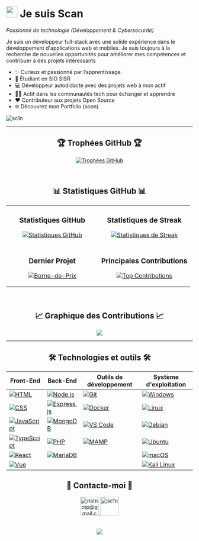 

<!--Header Name-->
# <img src="https://emojis.slackmojis.com/emojis/images/1531849430/4246/blob-sunglasses.gif?1531849430" width="30"/> Je suis Scan
*Passionné de technologie (Développement & Cybersécurité)*
<br /> 

<!--Start Intro-->               
<p align="left">Je suis un développeur full-stack avec une solide expérience dans le développement d'applications web et mobiles. Je suis toujours à la recherche de nouvelles opportunités pour améliorer mes compétences et contribuer à des projets intéressants</p>

- ✨ Curieux et passionné par l’apprentissage.
- 🌱 Étudiant en SIO SISR
- 💻 Développeur autodidacte avec des projets web à mon actif
- 💁‍♂️ Actif dans les communautés tech pour échanger et apprendre
- ❤ Contributeur aux projets Open Source
- 🌐 Découvrez mon Portfolio (soon)

<!--Profile Count Badge-->
<p align="left">
  <img src="https://komarev.com/ghpvc/?username=sc1n&label=Profile%20views&color=770677&style=for-the-badge&logo=star" alt="sc1n" style="padding-right:20px;" />
</p>

---

<!--Section Trophées-->   
<h2 align="center">🏆 Trophées GitHub 🏆</h2>
<p align="center">
  <a href="https://github.com/sc1n">
    <picture>
      <source media="(prefers-color-scheme: dark)" srcset="https://github-profile-trophy.vercel.app/?username=sc1n&no-bg=true&row=2&column=6&margin-w=20&margin-h=20&theme=monokai">
      <source media="(prefers-color-scheme: light)" srcset="https://github-profile-trophy.vercel.app/?username=sc1n&no-bg=true&row=2&column=6&margin-w=20&margin-h=20">
      <img alt="Trophées GitHub" src="https://github-profile-trophy.vercel.app/?username=sc1n&no-bg=true&no-frame=true&row=2&column=6&margin-w=20&margin-h=20">
    </picture>
  </a>
</p>
<br />

<!--Tableau des statistiques GitHub--> 
<h2 align="center">📊 Statistiques GitHub 📊</h2>

<table width="100%">
  <tr>
    <td width="50%">
      <h3 align="center"><strong>Statistiques GitHub</strong></h3>
      <p align="center">
        <a href="https://github.com/sc1n">
          <img align="center" src="https://github-readme-stats.vercel.app/api?username=sc1n&count_private=true&show_icons=true&theme=nightowl&bg_color=0,000000,441350&title_color=c56a90&text_color=ffffff&rank_icon=github&hide=prs,issues,contribs&show=reviews,prs_merged,prs_merged_percentage" alt="Statistiques GitHub" />
        </a>
      </p>
    </td>
    <td width="50%">
      <h3 align="center"><strong>Statistiques de Streak</strong></h3>
      <p align="center">
        <a href="https://github.com/sc1n">
          <img align="center" src="https://streak-stats.demolab.com?user=sc1n&theme=nightowl&background=0,000000,441350&fire=ffeb95&ring=ffeb95&sideNums=ffffff&sideLabels=ffffff&dates=c56a90&currStreakNum=ffffff" alt="Statistiques de Streak" />
        </a>
      </p>
    </td>
  </tr>
  <tr>
    <td width="50%">
      <h3 align="center"><strong>Dernier Projet</strong></h3>
      <p align="center">
         <a href="https://github.com/sc1n/Borne-de-Prix.git" target="_blank">
    <img src="https://github-readme-stats.vercel.app/api/pin/?username=sc1n&repo=Borne-de-Prix&theme=nightowl&show_owner=true&bg_color=0,000000,441350&title_color=c56a90&text_color=ffffff" alt="Borne-de-Prix" />
  </a>
      </p>
    </td>
    <td width="50%">
      <h3 align="center"><strong>Principales Contributions</strong></h3>
      <p align="center">
        <a href="https://github.com/sc1n">
          <img align="center" src="https://github-contributor-stats.vercel.app/api?username=sc1n&limit=2&theme=nightowl&show_owner=true&combine_all_yearly_contributions=false&bg_color=0,000000,441350&title_color=c56a90&text_color=ffffff" alt="Top Contributions" />
        </a>
      </p>
    </td>
  </tr>
</table>
<br />

<!--Graphique des Contributions-->
<h2 align="center">📈 Graphique des Contributions 📈</h2>
<div align="center">
    <img src="https://github-readme-activity-graph.vercel.app/graph?username=sc1n&bg_color=220a28&&color=ffffff&line=c56a90&point=ffeb95&area=false&hide_border=false" border-radius="15">
</div>

---

<h2 align="center">🛠️ Technologies et outils 🛠️</h2>
<div align="center">

| Front-End                          | Back-End                          | Outils de développement            | Système d'exploitation             |
| ----------------------------------- | ---------------------------------- | ---------------------------------- | ----------------------------------- |
| [![HTML][html-badge]][html-url]     | [![Node.js][nodejs-badge]][nodejs-url] | [![Git][git-badge]][git-url]       | [![Windows][windows-badge]][windows-url] |
| [![CSS][css-badge]][css-url]       | [![Express.js][expressjs-badge]][expressjs-url] | [![Docker][docker-badge]][docker-url] | [![Linux][linux-badge]][linux-url] |
| [![JavaScript][js-badge]][js-url]  | [![MongoDB][mongodb-badge]][mongodb-url] | [![VS Code][vscode-badge]][vscode-url] | [![Debian][debian-badge]][debian-url] |
| [![TypeScript][typescript-badge]][typescript-url] | [![PHP][php-badge]][php-url]     | [![MAMP][mamp-badge]][mamp-url]   | [![Ubuntu][ubuntu-badge]][ubuntu-url] |
| [![React][react-badge]][react-url]  | [![MariaDB][mariadb-badge]][mariadb-url] |                                    | [![macOS][macos-badge]][macos-url] |
| [![Vue][vue-badge]][vue-url]        |                                    |                                    | [![Kali Linux][kali-badge]][kali-url] |

</div>

<!-- Badges -->
[html-badge]: https://img.shields.io/badge/HTML-E34F26?style=for-the-badge&logo=html5&logoColor=white
[html-url]: https://developer.mozilla.org/en-US/docs/Web/HTML

[css-badge]: https://img.shields.io/badge/CSS-1572B6?style=for-the-badge&logo=css3&logoColor=white
[css-url]: https://developer.mozilla.org/en-US/docs/Web/CSS

[js-badge]: https://img.shields.io/badge/JavaScript-F7DF1E?style=for-the-badge&logo=javascript&logoColor=black
[js-url]: https://developer.mozilla.org/en-US/docs/Web/JavaScript

[typescript-badge]: https://img.shields.io/badge/TypeScript-3178C6?style=for-the-badge&logo=typescript&logoColor=white
[typescript-url]: https://www.typescriptlang.org/

[react-badge]: https://img.shields.io/badge/React-61DAFB?style=for-the-badge&logo=react&logoColor=black
[react-url]: https://reactjs.org/

[vue-badge]: https://img.shields.io/badge/Vue.js-4FC08D?style=for-the-badge&logo=vue.js&logoColor=white
[vue-url]: https://vuejs.org/

[nodejs-badge]: https://img.shields.io/badge/Node.js-339933?style=for-the-badge&logo=node.js&logoColor=white
[nodejs-url]: https://nodejs.org/

[expressjs-badge]: https://img.shields.io/badge/Express.js-000000?style=for-the-badge&logo=express&logoColor=white
[expressjs-url]: https://expressjs.com/

[mongodb-badge]: https://img.shields.io/badge/MongoDB-47A248?style=for-the-badge&logo=mongodb&logoColor=white
[mongodb-url]: https://www.mongodb.com/

[git-badge]: https://img.shields.io/badge/Git-F05032?style=for-the-badge&logo=git&logoColor=white
[git-url]: https://git-scm.com/

[docker-badge]: https://img.shields.io/badge/Docker-2496ED?style=for-the-badge&logo=docker&logoColor=white
[docker-url]: https://www.docker.com/

[vscode-badge]: https://img.shields.io/badge/VS%20Code-007ACC?style=for-the-badge&logo=visualstudiocode&logoColor=white
[vscode-url]: https://code.visualstudio.com/

[python-badge]: https://img.shields.io/badge/Python-3776AB?style=for-the-badge&logo=python&logoColor=white
[python-url]: https://www.python.org/

[php-badge]: https://img.shields.io/badge/PHP-777BB4?style=for-the-badge&logo=php&logoColor=white
[php-url]: https://www.php.net/

[mariadb-badge]: https://img.shields.io/badge/MariaDB-003545?style=for-the-badge&logo=mariadb&logoColor=white
[mariadb-url]: https://mariadb.org/

[mamp-badge]: https://img.shields.io/badge/MAMP-F2C811?style=for-the-badge&logo=mamp&logoColor=white
[mamp-url]: https://www.mamp.info/en/

[windows-badge]: https://img.shields.io/badge/Windows-0078D6?style=for-the-badge&logo=windows&logoColor=white
[windows-url]: https://www.microsoft.com/en-us/windows

[linux-badge]: https://img.shields.io/badge/Linux-FCC624?style=for-the-badge&logo=linux&logoColor=black
[linux-url]: https://www.kernel.org/

[debian-badge]: https://img.shields.io/badge/Debian-A81D33?style=for-the-badge&logo=debian&logoColor=white
[debian-url]: https://www.debian.org/

[ubuntu-badge]: https://img.shields.io/badge/Ubuntu-E95420?style=for-the-badge&logo=ubuntu&logoColor=white
[ubuntu-url]: https://ubuntu.com/

[macos-badge]: https://img.shields.io/badge/macOS-000000?style=for-the-badge&logo=apple&logoColor=white
[macos-url]: https://www.apple.com/macos/

[kali-badge]: https://img.shields.io/badge/Kali%20Linux-557C94?style=for-the-badge&logo=kalilinux&logoColor=white
[kali-url]: https://www.kali.org/



<!--Contact Section--> 

<h2 align="center">🤝 Contacte-moi 🤝 </h2>
<div align="center">
  
  <!-- Email -->
  <a href="mailto:ristnotp@gmail.com" target="_blank">
    <img src="https://img.icons8.com/ios-filled/50/000000/email.png" width="50" height="50" alt="ristnotp@gmail.com" style="margin-bottom: 5px;" />
  </a>

  <!-- GitHub -->
  <a href="https://github.com/sc1n" target="_blank">
    <img src="https://img.icons8.com/ios-filled/50/000000/github.png" width="50" height="50" alt="sc1n" style="margin-bottom: 5px;" />
  </a>

</div>
<br/>



<!--Footer--> 
<p align="center">
  <img src="https://capsule-render.vercel.app/api?type=waving&color=gradient&height=65&section=footer"/>
</p>
